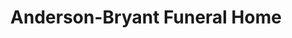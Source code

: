 ---
title: "Anderson-Bryant Funeral Home"
url: /stoneham/anderson-bryant-funeral-home/
shop: funeral directors
---